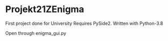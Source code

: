 # Projekt21ZEnigma

First project done for University
Requires PySide2. Written with Python-3.8

Open through enigma_gui.py
